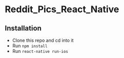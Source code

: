 # Reddit_Pics_React_Native

## Installation

* Clone this repo and cd into it
* Run `npm install`
* Run `react-native run-ios`
